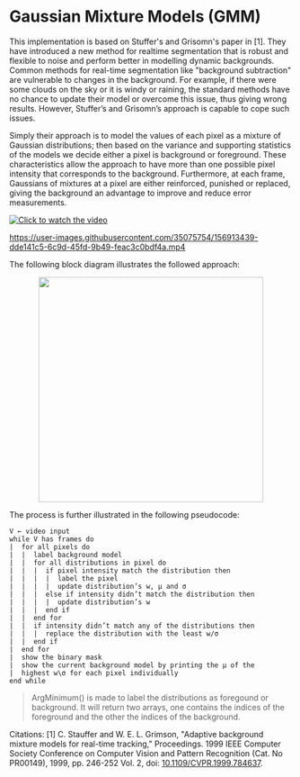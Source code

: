 # Gaussian Mixture Models (GMM)

This implementation is based on Stuffer's and Grisomn's paper in [1]. They have introduced a new method for realtime segmentation that is robust and flexible to noise and perform better in modelling dynamic backgrounds. Common methods for real-time segmentation like "background subtraction" are vulnerable to changes in the background. For example, if there were some clouds on the sky or it is windy or raining, the standard methods have no chance to update their model or overcome this issue, thus giving wrong results. However, Stuffer’s and Grisomn’s approach is capable to cope such issues.

Simply their approach is to model the values of each pixel as a mixture of Gaussian distributions; then based on the variance and supporting statistics of the models we decide either a pixel is background or foreground. These characteristics allow the approach to have more than one possible pixel intensity that corresponds to the background. Furthermore, at each frame, Gaussians of mixtures at a pixel are either reinforced, punished or replaced, giving the background an advantage to improve and reduce error measurements. 

[![Click to watch the video](https://i.imgur.com/vKb2F1B.png)](https://youtu.be/UdRa-q5qbfo)



https://user-images.githubusercontent.com/35075754/156913439-dde141c5-6c9d-45fd-9b49-feac3c0bdf4a.mp4



The following block diagram illustrates the followed approach:

<p align="center">
<img src="https://user-images.githubusercontent.com/35075754/156894262-251e05ae-8b5d-4178-8c0c-f1bf19cd3900.jpg" width="400">
</p>

The process is further illustrated in the following pseudocode:

```
V ← video input
while V has frames do
|  for all pixels do
|  |  label background model
|  |  for all distributions in pixel do
|  |  |  if pixel intensity match the distribution then
|  |  |  |  label the pixel
|  |  |  |  update distribution’s w, µ and σ
|  |  |  else if intensity didn’t match the distribution then
|  |  |  |  update distribution’s w
|  |  |  end if
|  |  end for
|  |  if intensity didn’t match any of the distributions then
|  |  |  replace the distribution with the least w/σ
|  |  end if
|  end for
|  show the binary mask
|  show the current background model by printing the µ of the
|  highest w\σ for each pixel individually
end while
```




> ArgMinimum() is made to label the distributions as foregound or
 background. It will return two arrays, one contains the indices of the
 foreground and the other the indices of the background.

Citations:
[1] C. Stauffer and W. E. L. Grimson, "Adaptive background mixture models for real-time tracking," Proceedings. 1999 IEEE Computer Society Conference on Computer Vision and Pattern Recognition (Cat. No PR00149), 1999, pp. 246-252 Vol. 2, doi: [10.1109/CVPR.1999.784637].


[10.1109/CVPR.1999.784637]: <https://ieeexplore.ieee.org/document/784637>
